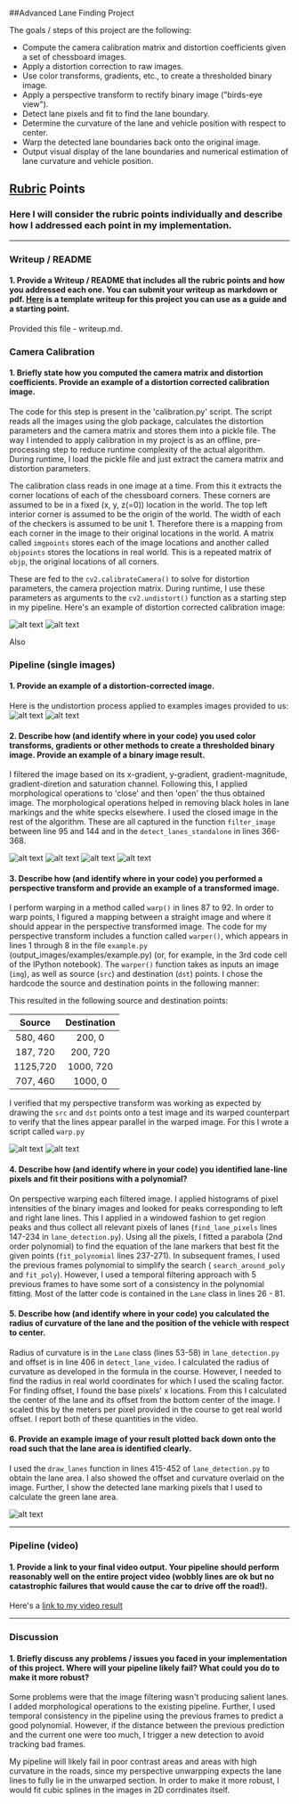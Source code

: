 ##Advanced Lane Finding Project

The goals / steps of this project are the following:

* Compute the camera calibration matrix and distortion coefficients given a set of chessboard images.
* Apply a distortion correction to raw images.
* Use color transforms, gradients, etc., to create a thresholded binary image.
* Apply a perspective transform to rectify binary image ("birds-eye view").
* Detect lane pixels and fit to find the lane boundary.
* Determine the curvature of the lane and vehicle position with respect to center.
* Warp the detected lane boundaries back onto the original image.
* Output visual display of the lane boundaries and numerical estimation of lane curvature and vehicle position.

[//]: # (Image References)

[image1]: ./camera_cal/calibration5.jpg "Original"
[image2]: ./camera_cal/undistorted_calibration5.jpg "Undistorted"
[image3]: ./test_images/test1.jpg "Original"
[image4]: ./undist_test_images/test1.jpg "Undistorted"
[image5]: ./output_images/filtered_test1.jpg "Filtered"
[image6]: ./output_images/closed_test1.jpg "Closed"
[image7]: ./output_images/opened_test1.jpg "Opened"
[image8]: ./test_images/straight_lines1.jpg "Original"
[image9]: ./output_images/warped_straight_lines1.jpg "Warped"
[image10]: ./output_images/output_test1.jpg "Output"
[video1]: ./project_video.mp4 "Video"

## [Rubric](https://review.udacity.com/#!/rubrics/571/view) Points

### Here I will consider the rubric points individually and describe how I addressed each point in my implementation.  

---

### Writeup / README

#### 1. Provide a Writeup / README that includes all the rubric points and how you addressed each one.  You can submit your writeup as markdown or pdf.  [Here](https://github.com/udacity/CarND-Advanced-Lane-Lines/blob/master/writeup_template.md) is a template writeup for this project you can use as a guide and a starting point.  

Provided this file - writeup.md.

### Camera Calibration

#### 1. Briefly state how you computed the camera matrix and distortion coefficients. Provide an example of a distortion corrected calibration image.

The code for this step is present in the 'calibration.py' script. The script reads all the images using the glob package, calculates the distortion parameters and the camera matrix and stores them into a pickle file. The way I intended to apply calibration in my project is as an offline, pre-processing step to reduce runtime complexity of the actual algorithm. During runtime, I load the pickle file and just extract the camera matrix and distortion parameters.

The calibration class reads in one image at a time. From this it extracts the corner locations of each of the chessboard corners. These corners are assumed to be in a fixed (x, y, z(=0)) location in the world. The top left interior corner is assumed to be the origin of the world. The width of each of the checkers is assumed to be unit 1. Therefore there is a mapping from each corner in the image to their original locations in the world. A matrix called `imgpoints` stores each of the image locations and another called `objpoints` stores the locations in real world. This is a repeated matrix of `objp`, the original locations of all corners.

These are fed to the `cv2.calibrateCamera()` to solve for distortion parameters, the camera projection matrix. During runtime, I use these parameters as arguments to the `cv2.undistort()` function as a starting step in my pipeline. Here's an example of distortion corrected calibration image:

![alt text][image1]
![alt text][image2]

Also 

### Pipeline (single images)

#### 1. Provide an example of a distortion-corrected image.
Here is the undistortion process applied to examples images provided to us: 
![alt text][image3]
![alt text][image4]

#### 2. Describe how (and identify where in your code) you used color transforms, gradients or other methods to create a thresholded binary image.  Provide an example of a binary image result.
I filtered the image based on its x-gradient, y-gradient, gradient-magnitude, gradient-diretion and saturation channel. Following this, I applied morphological operations to 'close' and then 'open' the thus obtained image. The morphological operations helped in removing black holes in lane markings and the white specks elsewhere. I used the closed image in the rest of the algorithm. These are all captured in the function `filter_image` between line 95 and 144 and in the `detect_lanes_standalone` in lines 366-368.

![alt text][image3]
![alt text][image5]
![alt text][image6]
![alt text][image7]

#### 3. Describe how (and identify where in your code) you performed a perspective transform and provide an example of a transformed image.
I perform warping in a method called `warp()` in lines 87 to 92. In order to warp points, I figured a mapping between a straight image and where it should appear in the perspective transformed image. 
The code for my perspective transform includes a function called `warper()`, which appears in lines 1 through 8 in the file `example.py` (output_images/examples/example.py) (or, for example, in the 3rd code cell of the IPython notebook).  The `warper()` function takes as inputs an image (`img`), as well as source (`src`) and destination (`dst`) points.  I chose the hardcode the source and destination points in the following manner:

This resulted in the following source and destination points:

| Source        | Destination   | 
|:-------------:|:-------------:| 
| 580, 460      | 200, 0        | 
| 187, 720      | 200, 720      |
| 1125,720      | 1000, 720     |
| 707, 460      | 1000, 0       |

I verified that my perspective transform was working as expected by drawing the `src` and `dst` points onto a test image and its warped counterpart to verify that the lines appear parallel in the warped image. For this I wrote a script called `warp.py`

![alt text][image8]
![alt text][image9]

#### 4. Describe how (and identify where in your code) you identified lane-line pixels and fit their positions with a polynomial?
On perspective warping each filtered image. I applied histograms of pixel intensities of the binary images and looked for peaks corresponding to left and right lane lines. This I applied in a windowed fashion to get region peaks and thus collect all relevant pixels of lanes (`find_lane_pixels` lines 147-234 in `lane_detection.py`). Using all the pixels, I fitted a parabola (2nd order polynomial) to find the equation of the lane markers that best fit the given points (`fit_polynomial` lines 237-271). In subsequent frames, I used the previous frames polynomial to simplify the search ( `search_around_poly` and `fit_poly`). However, I used a temporal filtering approach with 5 previous frames to have some sort of a consistency in the polynomial fitting. Most of the latter code is contained in the `Lane` class in lines 26 - 81.


#### 5. Describe how (and identify where in your code) you calculated the radius of curvature of the lane and the position of the vehicle with respect to center.

Radius of curvature is in the `Lane` class (lines 53-58) in `lane_detection.py` and offset is in line 406 in `detect_lane_video`. I calculated the radius of curvature as developed in the formula in the course. However, I needed to find the radius in real world coordinates for which I used the scaling factor. For finding offset, I found the base pixels' x locations. From this I calculated the center of the lane and its offset from the bottom center of the image. I scaled this by the meters per pixel provided in the course to get real world offset. I report both of these quantities in the video.

#### 6. Provide an example image of your result plotted back down onto the road such that the lane area is identified clearly.

I used the `draw_lanes` function in lines 415-452 of `lane_detection.py` to obtain the lane area. I also showed the offset and curvature overlaid on the image. Further, I show the detected lane marking pixels that I used to calculate the green lane area.

![alt text][image10]

---

### Pipeline (video)

#### 1. Provide a link to your final video output.  Your pipeline should perform reasonably well on the entire project video (wobbly lines are ok but no catastrophic failures that would cause the car to drive off the road!).

Here's a [link to my video result](./output_project_video.mp4)

---

### Discussion

#### 1. Briefly discuss any problems / issues you faced in your implementation of this project.  Where will your pipeline likely fail?  What could you do to make it more robust?
Some problems were that the image filtering wasn't producing salient lanes. I added morphological operations to the existing pipeline. Further, I used temporal consistency in the pipeline using the previous frames to predict a good polynomial. However, if the distance between the previous prediction and the current one were too much, I trigger a new detection to avoid tracking bad frames. 

My pipeline will likely fail in poor contrast areas and areas with high curvature in the roads, since my perspective unwarpping expects the lane lines to fully lie in the unwarped section. In order to make it more robust, I would fit cubic splines in the images in 2D corrdinates itself.


